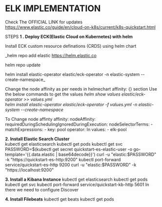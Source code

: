 # ELK IMPLEMENTATION

Check The OFFICIAL LINK for updates
https://www.elastic.co/guide/en/cloud-on-k8s/current/k8s-quickstart.html

STEPS
**1 . Deploy ECK(Elastic Cloud on Kubernetes) with helm**

Install ECK custom resource definations (CRDS) using helm chart 

_helm repo add elastic https://helm.elastic.co

helm repo update

helm install elastic-operator elastic/eck-operator -n elastic-system --create-namespace_

Change the node affinity as per needs in helmechart affinity: {} section
Use the below commands to get the values
_helm show values elastic/eck-operator >> values.yml  
helm install elastic-operator elastic/eck-operator -f values.yml -n elastic-system --create-namespace_

To Change node affinty
affinity:
  nodeAffinity:
    requiredDuringSchedulingIgnoredDuringExecution:
      nodeSelectorTerms:
      - matchExpressions:
        - key: pool
          operator: In
          values:
          - elk-pool

**2. Install Elastic Search Cluster**     
kubectl get elasticsearch
kubectl get pods 
kubectl get svc 
PASSWORD=$(kubectl get secret quickstart-es-elastic-user -o go-template='{{.data.elastic | base64decode}}')
curl -u "elastic:$PASSWORD" -k "https://quickstart-es-http:9200"
kubectl port-forward service/quickstart-es-http 9200
curl -u "elastic:$PASSWORD" -k "https://localhost:9200"

**3. Install a Kibana Instance**
kubectl get elasticsearch
kubectl get pods 
kubectl get svc 
kubectl port-forward service/quickstart-kb-http 5601
In there we need to configure Discover 

**4. Install Filebeats**
kubectl get beats
kubectl get pods 


















   
